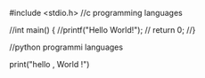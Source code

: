 #include <stdio.h>
//c programming languages 

//int main() {
  //printf("Hello World!");
 // return 0;
//}

//python programmi languages

print("hello , World !")